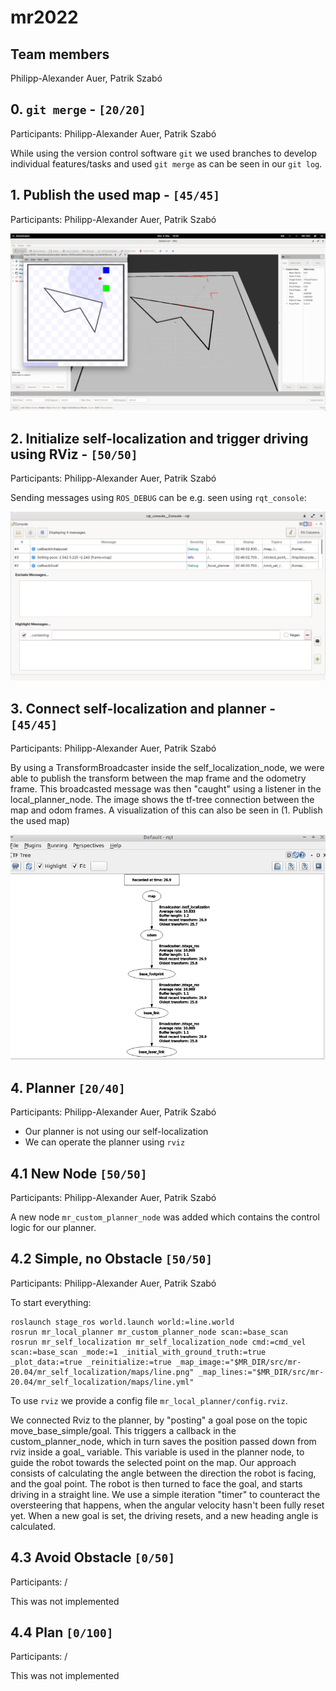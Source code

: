 # mr2022
## Team members

Philipp-Alexander Auer, Patrik Szabó

## 0. `git merge` - `[20/20]`

Participants: Philipp-Alexander Auer, Patrik Szabó

While using the version control software `git` we used branches to develop individual features/tasks and used `git merge` as can be seen in our `git log`.

## 1. Publish the used map - `[45/45]`

Participants: Philipp-Alexander Auer, Patrik Szabó

![map_rviz](images/map-rviz.png)

## 2. Initialize self-localization and trigger driving using RViz - `[50/50]`

Participants: Philipp-Alexander Auer, Patrik Szabó

Sending messages using `ROS_DEBUG` can be e.g. seen using `rqt_console`:

![debug_console](images/debug-console.png)

## 3. Connect self-localization and planner - `[45/45]`

Participants: Philipp-Alexander Auer, Patrik Szabó

By using a TransformBroadcaster inside the self_localization_node, we were able to publish the transform between the map frame and the odometry frame. This broadcasted message was then "caught" using a listener in the local_planner_node. The image shows the tf-tree connection between the map and odom frames. A visualization of this can also be seen in (1. Publish the used map)

![tf tree](images/tf-tree.png)

## 4. Planner `[20/40]`

Participants: Philipp-Alexander Auer, Patrik Szabó

 * Our planner is not using our self-localization
 * We can operate the planner using `rviz`

## 4.1 New Node `[50/50]`

Participants: Philipp-Alexander Auer, Patrik Szabó

A new node `mr_custom_planner_node` was added which contains the control logic for our planner.

## 4.2 Simple, no Obstacle `[50/50]`

Participants: Philipp-Alexander Auer, Patrik Szabó

To start everything:
```
roslaunch stage_ros world.launch world:=line.world
rosrun mr_local_planner mr_custom_planner_node scan:=base_scan
rosrun mr_self_localization mr_self_localization_node cmd:=cmd_vel scan:=base_scan _mode:=1 _initial_with_ground_truth:=true _plot_data:=true _reinitialize:=true _map_image:="$MR_DIR/src/mr-20.04/mr_self_localization/maps/line.png" _map_lines:="$MR_DIR/src/mr-20.04/mr_self_localization/maps/line.yml"
```

To use `rviz` we provide a config file `mr_local_planner/config.rviz`.

We connected Rviz to the planner, by "posting" a goal pose on the topic move_base_simple/goal. This triggers a callback in the custom_planner_node, which in turn saves the position passed down from rviz inside a goal_ variable. This variable is used in the planner node, to guide the robot towards the selected point on the map. Our approach consists of calculating the angle between the direction the robot is facing, and the goal point. The robot is then turned to face the goal, and starts driving in a straight line. We use a simple iteration "timer" to counteract the oversteering that happens, when the angular velocity hasn't been fully reset yet. When a new goal is set, the driving resets, and a new heading angle is calculated.

## 4.3 Avoid Obstacle `[0/50]`

Participants: /

This was not implemented

## 4.4 Plan `[0/100]`

Participants: /

This was not implemented